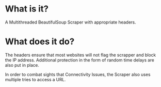 # What is it?
A Multithreaded BeautifulSoup Scraper with appropriate headers. 

# What does it do?
The headers ensure that most websites will not flag the scrapper and block the IP address. Additional protection in the form of random time delays are also put in place.

In order to combat sights that Connectivity Issues, the Scraper also uses multiple tries to access a URL.
